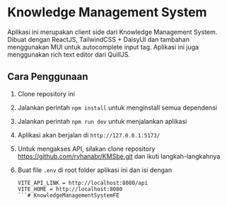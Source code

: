 # Knowledge Management System

Aplikasi ini merupakan client side dari Knowledge Management System.
Dibuat dengan ReactJS, TailwindCSS + DaisyUI dan tambahan menggunakan MUI untuk autocomplete input tag. Aplikasi ini
juga menggunakan rich text editor dari QuillJS.

## Cara Penggunaan

1. Clone repository ini
2. Jalankan perintah `npm install` untuk menginstall semua dependensi
3. Jalankan perintah `npm run dev` untuk menjalankan aplikasi
4. Aplikasi akan berjalan di `http://127.0.0.1:5173/`
5. Untuk mengakses API, silakan clone repository https://github.com/ryhanabr/KMSbe.git dan ikuti langkah-langkahnya
6. Buat file `.env` di root folder aplikasi ini dan isi dengan

    ```
    VITE_API_LINK = http://localhost:8080/api
    VITE_HOME = http://localhost:8080
    ```# KnowledgeManagementSystemFE
